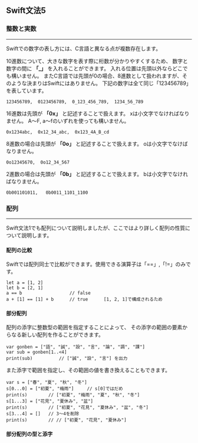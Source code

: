 ## Swift文法5

### 整数と実数
---

Swiftでの数字の表し方には、C言語と異なる点が複数存在します。

10進数について、大きな数字を表す際に桁数が分かりやすくするため、
数字と数字の間に **「_」** を入れることができます。
入れる位置は先頭以外ならどこでも構いません。
またC言語では先頭が0の場合、8進数として扱われますが、そのような決まりはSwiftにはありません。
下記の数字は全て同じ「123456789」を表しています。
~~~
123456789,  0123456789,  0_123_456_789,  1234_56_789
~~~

16進数は先頭が **「0x」** と記述することで扱えます。
xは小文字でなければなりません。
A〜F, a〜fのいずれを使っても構いません。
~~~
0x1234abc,  0x12_34_abc,  0x123_4A_B_cd
~~~

8進数の場合は先頭が **「0o」** と記述することで扱えます。
oは小文字でなけばなりません。
~~~
0o12345670,  0o12_34_567
~~~

2進数の場合は先頭が **「0b」** と記述することで扱えます。
bは小文字でなければなりません。
~~~
0b001101011,   0b0011_1101_1100
~~~

### 配列
---

Swift文法1でも配列について説明しましたが、ここではより詳しく配列の性質について説明します。

#### 配列の比較
Swiftでは配列同士で比較ができます。使用できる演算子は「==」,「!=」のみです。
~~~
let a = [1, 2]
let b = [2, 1]
a == b					// false
a + [1] == [1] + b		// true      [1, 2, 1]で構成されるため
~~~

#### 部分配列
配列の添字に整数型の範囲を指定することによって、
その添字の範囲の要素からなる新しい配列を作ることができます。
~~~
var gonben = ["語", "誠", "設", "言", "論", "調", "課"]
var sub = gonben[1..<4]
print(sub)			// ["誠", "設", "言"] を出力
~~~

また添字で範囲を指定し、その範囲の値を書き換えることもできます。
~~~
var s = ["春", "夏", "秋", "冬"]
s[0...0] = ["初夏", "梅雨"]		// s[0]ではだめ
print(s)		// ["初夏", "梅雨", "夏", "秋", "冬"]
s[1...3] = ["花見", "夏休み", "盆"]
print(s)		// ["初夏", "花見", "夏休み", "盆", "冬"]
s[3...4] = []	// 3〜4を削除
print(s)		// // ["初夏", "花見", "夏休み"]
~~~

#### 部分配列の型と添字
